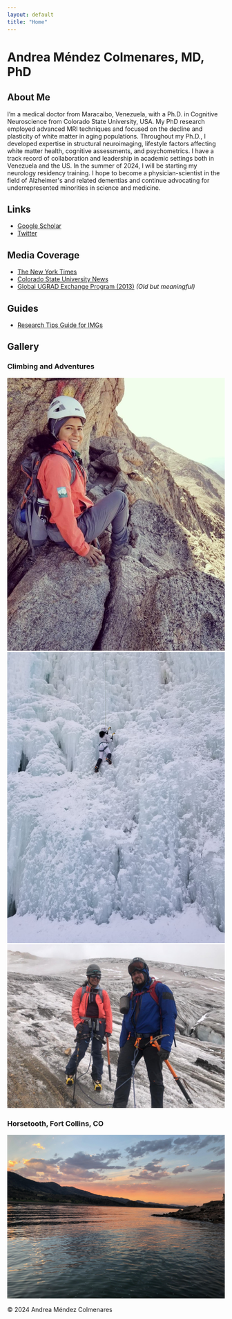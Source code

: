 ```yaml
---
layout: default
title: "Home"
---
```


<link rel="stylesheet" type="text/css" href="styles.css">

<div class="container">

# Andrea Méndez Colmenares, MD, PhD

## About Me

I’m a medical doctor from Maracaibo, Venezuela, with a Ph.D. in Cognitive Neuroscience from Colorado State University, USA. My PhD research employed advanced MRI techniques and focused on the decline and plasticity of white matter in aging populations. Throughout my Ph.D., I developed expertise in structural neuroimaging, lifestyle factors affecting white matter health, cognitive assessments, and psychometrics. I have a track record of collaboration and leadership in academic settings both in Venezuela and the US. In the summer of 2024, I will be starting my neurology residency training. I hope to become a physician-scientist in the field of Alzheimer's and related dementias and continue advocating for underrepresented minorities in science and medicine.

## Links

- [Google Scholar](https://scholar.google.com/citations?user=e8jAPewAAAAJ&hl=en)
- [Twitter](https://x.com/andreamendez92)

## Media Coverage

- [The New York Times](https://www.nytimes.com/2021/07/14/well/move/exercise-walking-brain-memory.html)
- [Colorado State University News](https://chhs.source.colostate.edu/aerobic-exercise-boosts-healthy-brain-aging-csu-study-finds/)
- [Global UGRAD Exchange Program (2013)](https://www.wyomingnews.com/laramieboomerang/news/venezuelan-student-plays-guitar-at-spring-wind/article_b99ddcec-91c9-552e-aac8-3b895906c2bc.html) _(Old but meaningful)_

## Guides

- [Research Tips Guide for IMGs](https://www.amwa-doc.org/wp-content/uploads/2024/01/AMWA-IMG-NMatch2024-Research-Tips-Guide_Jan2024.pdf)

## Gallery

### Climbing and Adventures
![Climbing Adventure 1](images/117945389_10157827389258160_4602614036918591586_n.jpg)
![Climbing Adventure 2](images/151286098_10158262819583160_9027816053398046166_n.jpg)
![Ice Climbing](images/GGulJWEXkAALvnd.jpeg)

### Horsetooth, Fort Collins, CO
![Horsetooth Reservoir](images/horsetooth.jpg)

</div>

<footer>
    &copy; 2024 Andrea Méndez Colmenares
</footer>
